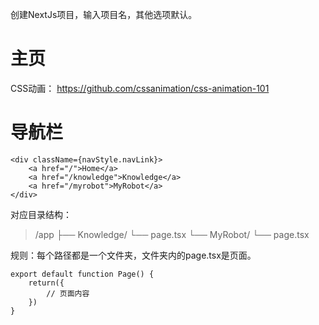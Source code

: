 创建NextJs项目，输入项目名，其他选项默认。
# 主页
CSS动画：
https://github.com/cssanimation/css-animation-101
# 导航栏
```
<div className={navStyle.navLink}>  
    <a href="/">Home</a>  
    <a href="/knowledge">Knowledge</a>  
    <a href="/myrobot">MyRobot</a>  
</div>
```
对应目录结构：
> /app
> ├── Knowledge/
> 	└── page.tsx
> └── MyRobot/
>     └── page.tsx

规则：每个路径都是一个文件夹，文件夹内的page.tsx是页面。
```
export default function Page() {
	return({
		// 页面内容	
	})
}
```
